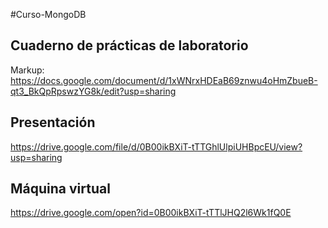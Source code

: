 #Curso-MongoDB


## Cuaderno de prácticas de laboratorio ##
Markup: https://docs.google.com/document/d/1xWNrxHDEaB69znwu4oHmZbueB-qt3_BkQpRpswzYG8k/edit?usp=sharing

## Presentación ##
 https://drive.google.com/file/d/0B00ikBXiT-tTTGhlUlpiUHBpcEU/view?usp=sharing


## Máquina virtual
https://drive.google.com/open?id=0B00ikBXiT-tTTlJHQ2l6Wk1fQ0E

